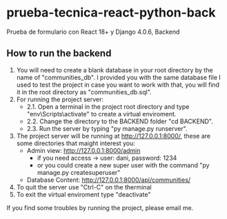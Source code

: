 # prueba-tecnica-react-python-back
Prueba de formulario con React 18+ y Django 4.0.6, Backend

## How to run the backend

1. You will need to create a blank database in your root directory by the name of "communities_db". I provided you with the same database file I used to test the project in case you want to work with that, you will find it in the root directory as "communities_db.sql".
2. For running the project server: 
     - 2.1. Open a terminal in the project root directory and type "env\Scripts\activate" to create a virtual enviroment.
     - 2.2. Change the directory to the BACKEND folder "cd BACKEND".
     - 2.3. Run the server by typing "py manage.py runserver".
3. The project server will be running at http://127.0.0.1:8000/, these are some directories that maight interest you:
    - Admin view: http://127.0.0.1:8000/admin
        - if you need access -> user: dani, password: 1234 
        - or you could create a new super user with the command "py manage.py createsuperuser"
    - Database Content: http://127.0.0.1:8000/api/communities/
4. To quit the server use "Ctrl-C" on the therminal
5. To exit the virtual enviroment type "deactivate"
  
If you find some troubles by running the project, please email me. 
    
